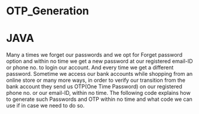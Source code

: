 # OTP_Generation
# JAVA
Many a times we forget our passwords and we opt for Forget password option and within no time we get a new password at our registered email-ID or phone no. to login our account. And every time we get a different password. Sometime we access our bank accounts while shopping from an online store or many more ways, in order to verify our transition from the bank account they send us OTP(One Time Password) on our registered phone no. or our email-ID, within no time.  The following code explains how to generate such Passwords and OTP within no time and what code we can use if in case we need to do so.

